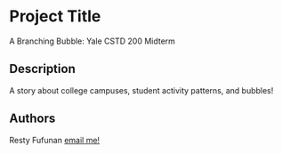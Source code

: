 # Project Title

A Branching Bubble: Yale CSTD 200 Midterm

## Description

A story about college campuses, student activity patterns, and bubbles!

## Authors

Resty Fufunan
[email me!](mailto:rfrfufunan@gmail.copm)
